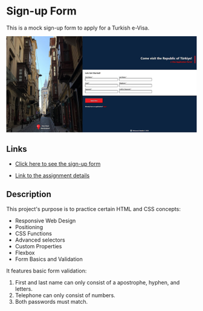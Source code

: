 # Sign-up Form

This is a mock sign-up form to apply for a Turkish e-Visa.

![sign-up form](docs/sign-up%20form.png)


## Links
- [Click here to see the sign-up form](https://mohamedabdulle.github.io/sign-up-form/)

- [Link to the assignment details](https://www.theodinproject.com/lessons/node-path-intermediate-html-and-css-sign-up-form)


## Description

This project's purpose is to practice certain HTML and CSS concepts:

 - Responsive Web Design
 - Positioning
 - CSS Functions
 - Advanced selectors
 - Custom Properties
 - Flexbox
 - Form Basics and Validation 

It features basic form validation:

1. First and last name can only consist of a apostrophe, hyphen, and letters.
2. Telephone can only consist of numbers.
3. Both passwords must match.